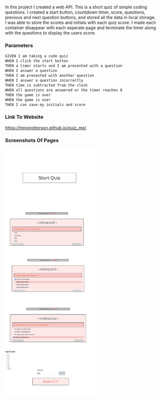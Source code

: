 In this project I created a web API. This is a short quiz of simple coding questions. I created a start button, countdown timer, score, questions, previous and next question buttons, and stored all the data in local storage. I was able to store the scores and initials with each quiz score. I made each container disappear with each seperate page and terminate the timer along with the questions to display the users score.

<h3>Parameters</h3>

```
GIVEN I am taking a code quiz
WHEN I click the start button
THEN a timer starts and I am presented with a question
WHEN I answer a question
THEN I am presented with another question
WHEN I answer a question incorrectly
THEN time is subtracted from the clock
WHEN all questions are answered or the timer reaches 0
THEN the game is over
WHEN the game is over
THEN I can save my initials and score
```

<h3>Link To Website</h3>

<a>https://trevorotterson.github.io/quiz_me/</a>

<h3>Screenshots Of Pages</h3>

<img src="./images/pg1.png" alt="Start Button" width="300"/>
<img src="./images/pg2.png" alt="First Question" width="300"/>
<img src="./images/pg3.png" alt="Second Question" width="300"/>
<img src="./images/pg4.png" alt="Third Question" width="300"/>
<img src="./images/pg5.png" alt="Score & Initials" width="300"/>
